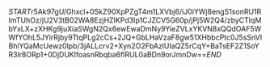 $START$r5Ak97gU/Ghxcl+0SkZ90XpPZgT4m1LXVbj6/iJ0iYWj8engS1sonRU1RImTUhOz/jU2V3tB02WA8EzjHZIKPd3Ip1CJZCV5G60p/jPj5W2Q4/zbyCTIqMbYxLX+zXHKg9juXiaSWgN2Qx6ewEwaDmNy9YieZVLxYKVN8xQQdOAF5WWfYOhL5JYirRjby9TtqPLg2cCs+2JQ+GbLHaVzaF8gw51XHbbcPtc0J5sSnVIBhiYQaMcUewz0lpb/3jALLcrv2+Xyn2O2FbAzlUIaQZ5rCqY+BaTsEF2Z1SoYR3lr8ORp1+0DjDUKlfoasnRbqba6flRUL0aBDn9orJmnDw==$END$